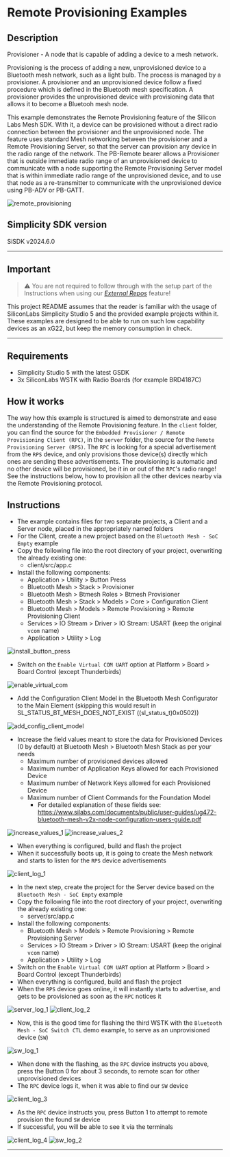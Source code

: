 # Remote Provisioning Examples

## Description ##

Provisioner - A node that is capable of adding a device to a mesh network.

Provisioning is the process of adding a new, unprovisioned device to a Bluetooth mesh network, such as a light bulb. The process is managed by a provisioner. A provisioner and an unprovisioned device follow a fixed procedure which is defined in the Bluetooth mesh specification. A provisioner provides the unprovisioned device with provisioning data that allows it to become a Bluetooh mesh node.

This example demonstrates the Remote Provisioning feature of the Silicon Labs Mesh SDK. With it, a device can be provisioned without a direct radio connection between the provisioner and the unprovisioned node. The feature uses standard Mesh networking between the provisioner and a Remote Provisioning Server, so that the server can provision any device in the radio range of the network. The PB-Remote bearer allows a Provisioner that is outside immediate radio range of an unprovisioned device to communicate with a node supporting the Remote Provisioning Server model that is within immediate radio range of the unprovisioned device, and to use that node as a re-transmitter to communicate with the unprovisioned device using PB-ADV or PB-GATT.

![remote_provisioning](images/remote_provisioning.png)

## Simplicity SDK version ##

SiSDK v2024.6.0

---

## Important

> ⚠ You are not required to follow through with the setup part of the Instructions when using our [*External Repos*](../../README.md) feature!

This project README assumes that the reader is familiar with the usage of SiliconLabs Simplicity Studio 5 and the provided example projects within it. These examples are designed to be able to run on such low capability devices as an xG22, but keep the memory consumption in check.

---

## Requirements

  - Simplicity Studio 5 with the latest GSDK
  - 3x SiliconLabs WSTK with Radio Boards (for example BRD4187C)

## How it works

The way how this example is structured is aimed to demonstrate and ease the understanding of the Remote Provisioning feature. In the ```client``` folder, you can find the source for the ```Embedded Provisioner / Remote Provisioning Client (RPC)```, in the ```server``` folder, the source for the ```Remote Provisioning Server (RPS)```. The ```RPC``` is looking for a special advertisement from the ```RPS``` device, and only provisions those device(s) directly which ones are sending these advertisements. The provisioning is automatic and no other device will be provisioned, be it in or out of the ```RPC```'s radio range! See the instructions below, how to provision all the other devices nearby via the Remote Provisioning protocol.

## Instructions

  - The example contains files for two separate projects, a Client and a Server node, placed in the appropriately named folders
  - For the Client, create a new project based on the ```Bluetooth Mesh - SoC Empty``` example
  - Copy the following file into the root directory of your project, overwriting the already existing one:
    - client/src/app.c
  - Install the following components:
    - Application > Utility > Button Press
    - Bluetooth Mesh > Stack > Provisioner
    - Bluetooth Mesh > Btmesh Roles > Btmesh Provisioner
    - Bluetooth Mesh > Stack > Models > Core > Configuration Client
    - Bluetooth Mesh > Models > Remote Provisioning > Remote Provisioning Client
    - Services > IO Stream > Driver > IO Stream: USART (keep the original ```vcom``` name)
    - Application > Utility > Log

  ![install_button_press](images/install_button_press.png)

  - Switch on the ```Enable Virtual COM UART``` option at Platform > Board > Board Control (except Thunderbirds)

  ![enable_virtual_com](images/enable_virtual_com.png)

  - Add the Configuration Client Model in the Bluetooth Mesh Configurator to the Main Element (skipping this would result in SL_STATUS_BT_MESH_DOES_NOT_EXIST ((sl_status_t)0x0502))
 
  ![add_config_client_model](images/add_config_client_model.png)

  - Increase the field values meant to store the data for Provisioned Devices (0 by default) at Bluetooth Mesh > Bluetooth Mesh Stack as per your needs
    - Maximum number of provisioned devices allowed
    - Maximum number of Application Keys allowed for each Provisioned Device
    - Maximum number of Network Keys allowed for each Provisioned Device
    - Maximum number of Client Commands for the Foundation Model
      - For detailed explanation of these fields see: https://www.silabs.com/documents/public/user-guides/ug472-bluetooth-mesh-v2x-node-configuration-users-guide.pdf

  ![increase_values_1](images/increase_values_1.png)
  ![increase_values_2](images/increase_values_2.png)

  - When everything is configured, build and flash the project
  - When it successfully boots up, it is going to create the Mesh network and starts to listen for the ```RPS``` device advertisements

  ![client_log_1](images/client_log_1.png)

  - In the next step, create the project for the Server device based on the ```Bluetooth Mesh - SoC Empty``` example
  - Copy the following file into the root directory of your project, overwriting the already existing one:
    - server/src/app.c
  - Install the following components:
    - Bluetooth Mesh > Models > Remote Provisioning > Remote Provisioning Server
    - Services > IO Stream > Driver > IO Stream: USART (keep the original ```vcom``` name)
    - Application > Utility > Log
  - Switch on the ```Enable Virtual COM UART``` option at Platform > Board > Board Control (except Thunderbirds)
  - When everything is configured, build and flash the project
  - When the ```RPS``` device goes online, it will instantly starts to advertise, and gets to be provisioned as soon as the ```RPC``` notices it

  ![server_log_1](images/server_log_1.png)
  ![client_log_2](images/client_log_2.png)

  - Now, this is the good time for flashing the third WSTK with the ```Bluetooth Mesh - SoC Switch CTL``` demo example, to serve as an unprovisioned device (```SW```)

  ![sw_log_1](images/sw_log_1.png)

  - When done with the flashing, as the ```RPC``` device instructs you above, press the Button 0 for about 3 seconds, to remote scan for other unprovisioned devices
  - The ```RPC``` device logs it, when it was able to find our ```SW``` device

  ![client_log_3](images/client_log_3.png)

  - As the ```RPC``` device instructs you, press Button 1 to attempt to remote provision the found ```SW``` device
  - If successful, you will be able to see it via the terminals

  ![client_log_4](images/client_log_4.png)
  ![sw_log_2](images/sw_log_2.png)

---